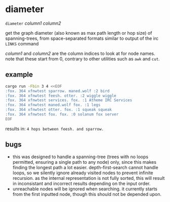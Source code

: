 # diameter
`diameter` *column1* *column2*

get the graph diameter (also known as max path length or hop
size) of spanning-trees, from space-separated formats
similar to output of the irc `LINKS` command

*column1* and *column2* are the column indices to look at
for node names. note that these start from 0, contrary to
other utilities such as `awk` and `cut`.

## example
```sh
cargo run -Fbin 3 4 <<EOF
:fox. 364 xfnwtest sparrow. maned.wolf :2 bird
:fox. 364 xfnwtest feesh. otter. :2 wiggle wiggle
:fox. 364 xfnwtest services. fox. :1 Atheme IRC Services
:fox. 364 xfnwtest maned.wolf fox. :1 legs
:fox. 364 xfnwtest otter. fox. :1 squeak squeak
:fox. 364 xfnwtest fox. fox. :0 solanum fox server
EOF
```
results in: `4 hops between feesh. and sparrow.`

## bugs
- this was designed to handle a spanning-tree (trees with no
  loops permitted, ensuring a single path to any node) only,
  since this makes finding the longest path a lot easier.
  depth-first-search cannot handle loops, so we silently
  ignore already visited nodes to prevent infinite
  recursion. as the internal representation is not fully
  sorted, this will result in inconsistant and incorrect
  results depending on the input order.
- unreachable nodes will be ignored when searching. it
  currently starts from the first inputted node, though this
  should not be depended upon.

